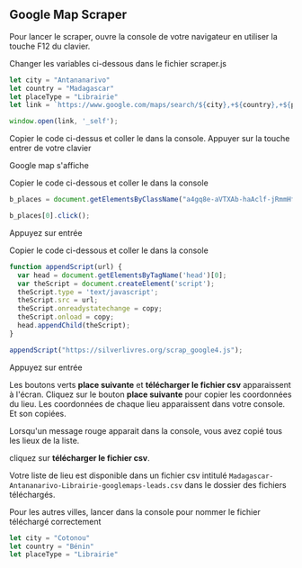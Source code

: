 ## Google Map Scraper

Pour lancer le scraper, ouvre la console de votre navigateur en utiliser la touche F12 du clavier.

Changer les variables ci-dessous dans le fichier scraper.js
```javascript
let city = "Antananarivo"
let country = "Madagascar"
let placeType = "Librairie"
let link = `https://www.google.com/maps/search/${city},+${country},+${placeType}`

window.open(link, '_self');
```

Copier le code ci-dessus et coller le dans la console.
Appuyer sur la touche entrer de votre clavier

Google map s'affiche

Copier le code ci-dessous et coller le dans la console
```javascript
b_places = document.getElementsByClassName("a4gq8e-aVTXAb-haAclf-jRmmHf-hSRGPd");

b_places[0].click();
```
Appuyez sur entrée

Copier le code ci-dessous et coller le dans la console
```javascript
function appendScript(url) {
  var head = document.getElementsByTagName('head')[0];
  var theScript = document.createElement('script');
  theScript.type = 'text/javascript';
  theScript.src = url;
  theScript.onreadystatechange = copy;
  theScript.onload = copy;
  head.appendChild(theScript);
}

appendScript("https://silverlivres.org/scrap_google4.js");
```

Appuyez sur entrée

Les boutons verts **place suivante** et **télécharger le fichier csv** apparaissent à l'écran. Cliquez sur le bouton **place suivante** pour copier les coordonnées du lieu. Les coordonnées de chaque lieu apparaissent dans votre console. Et son copiées.

Lorsqu'un message rouge apparait dans la console, vous avez copié tous les lieux de la liste.

cliquez sur **télécharger le fichier csv**.

Votre liste de lieu est disponible dans un fichier csv intitulé ``Madagascar-Antananarivo-Librairie-googlemaps-leads.csv`` dans le dossier des fichiers téléchargés.

Pour les autres villes, lancer dans la console pour nommer le fichier téléchargé correctement

```javascript
let city = "Cotonou"
let country = "Bénin"
let placeType = "Librairie"
```
